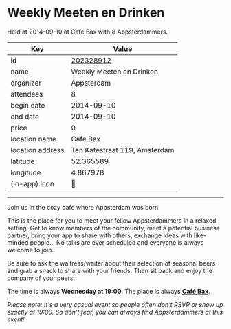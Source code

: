 # Weekly Meeten en Drinken
Held at 2014-09-10 at Cafe Bax with 8 Appsterdammers.
        
|Key|Value
|---|---|
|id|[202328912](https://www.meetup.com/appsterdam/events/202328912/)|
|name|Weekly Meeten en Drinken|
|organizer|Appsterdam|
|attendees|8|
|begin date|2014-09-10|
|end date|2014-09-10|
|price|0|
|location name|Cafe Bax|
|location address|Ten Katestraat 119, Amsterdam|
|latitude|52.365589|
|longitude|4.867978|
|(in-app) icon|🍺|

---

Join us in the cozy cafe where Appsterdam was born.

This is the place for you to meet your fellow Appsterdammers in a relaxed setting. Get to know members of the community, meet a potential business partner, bring your app to share with others, exchange ideas with like-minded people... No talks are ever scheduled and everyone is always welcome to join.

Be sure to ask the waitress/waiter about their selection of seasonal beers and grab a snack to share with your friends. Then sit back and enjoy the company of your peers.

The time is always **Wednesday at 19:00**. The place is always **[Café Bax](http://www.cafebax.nl/)**.

*Please note: It's a very casual event so people often don't RSVP or show up exactly at 19:00. So don't fear, you can *always* find Appsterdammers at this event!*


